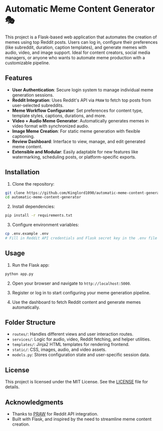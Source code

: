 # Automatic Meme Content Generator 🎭

This project is a Flask-based web application that automates the creation of memes using top Reddit posts. Users can log in, configure their preferences (like subreddit, duration, caption templates), and generate memes with audio, video, and image support. Ideal for content creators, social media managers, or anyone who wants to automate meme production with a customizable pipeline.

## Features

- **User Authentication**: Secure login system to manage individual meme generation sessions.
- **Reddit Integration**: Uses Reddit's API via `PRAW` to fetch top posts from user-selected subreddits.
- **Meme Workflow Configurator**: Set preferences for content type, template styles, captions, durations, and more.
- **Video + Audio Meme Generator**: Automatically generates memes in video format with synchronized audio.
- **Image Meme Creation**: For static meme generation with flexible captioning.
- **Review Dashboard**: Interface to view, manage, and edit generated meme content.
- **Extensible and Modular**: Easily adaptable for new features like watermarking, scheduling posts, or platform-specific exports.

## Installation

1. Clone the repository:

```bash
git clone https://github.com/Kinglord1090/automatic-meme-content-generator.git
cd automatic-meme-content-generator
```

2. Install dependencies:

```bash
pip install -r requirements.txt
```

3. Configure environment variables:

```bash
cp .env.example .env
# Fill in Reddit API credentials and Flask secret key in the .env file
```

## Usage

1. Run the Flask app:

```bash
python app.py
```

2. Open your browser and navigate to `http://localhost:5000`.

3. Register or log in to start configuring your meme generation pipeline.

4. Use the dashboard to fetch Reddit content and generate memes automatically.

## Folder Structure

- `routes/`: Handles different views and user interaction routes.
- `services/`: Logic for audio, video, Reddit fetching, and helper utilities.
- `templates/`: Jinja2 HTML templates for rendering frontend.
- `static/`: CSS, images, audio, and video assets.
- `models.py`: Stores configuration state and user-specific session data.

## License

This project is licensed under the MIT License. See the [LICENSE](LICENSE) file for details.

## Acknowledgments

- Thanks to [PRAW](https://praw.readthedocs.io/) for Reddit API integration.
- Built with Flask, and inspired by the need to streamline meme content creation.
